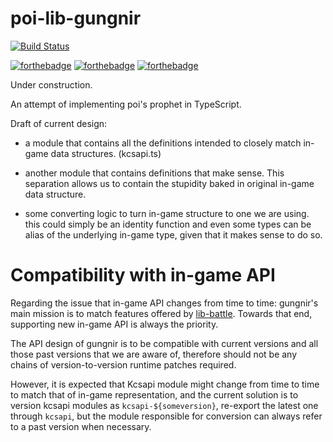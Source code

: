 # poi-lib-gungnir

[![Build Status](https://travis-ci.org/Javran/poi-lib-gungnir.svg?branch=master)](https://travis-ci.org/Javran/poi-lib-gungnir)

[![forthebadge](https://forthebadge.com/images/badges/ages-12.svg)](https://forthebadge.com)
[![forthebadge](https://forthebadge.com/images/badges/uses-badges.svg)](https://forthebadge.com)
[![forthebadge](https://forthebadge.com/images/badges/uses-git.svg)](https://forthebadge.com)

Under construction.

An attempt of implementing poi's prophet in TypeScript.

Draft of current design:

- a module that contains all the definitions intended to
  closely match in-game data structures. (kcsapi.ts)

- another module that contains definitions that make sense.
  This separation allows us to contain the stupidity baked in original in-game data structure.

- some converting logic to turn in-game structure to one we are using.
  this could simply be an identity function and even some types can be alias of the underlying
  in-game type, given that it makes sense to do so.

# Compatibility with in-game API

Regarding the issue that in-game API changes from time to time:
gungnir's main mission is to match features offered by [lib-battle](https://github.com/poooi/lib-battle).
Towards that end, supporting new in-game API is always the priority.

The API design of gungnir is to be compatible with current versions and all those past versions
that we are aware of, therefore should not be any chains of version-to-version runtime patches required.

However, it is expected that Kcsapi module might change from time to time to match that of in-game representation,
and the current solution is to version kcsapi modules as `kcsapi-${someversion}`, re-export the latest one
through `kcsapi`, but the module responsible for conversion can always refer to a past version when necessary.
